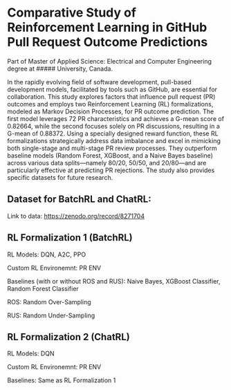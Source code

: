 # Comparative Study of Reinforcement Learning in GitHub Pull Request Outcome Predictions

Part of Master of Applied Science: Electrical and Computer Engineering degree at ##### University, Canada. 

In the rapidly evolving field of software development, pull-based development models, facilitated by tools such as GitHub, are essential for collaboration. This study explores factors that influence pull request (PR) outcomes and employs two Reinforcement Learning (RL) formalizations, modeled as Markov Decision Processes, for PR outcome prediction. The first model leverages 72 PR characteristics and achieves a G-mean score of 0.82664, while the second focuses solely on PR discussions, resulting in a G-mean of 0.88372. Using a specially designed reward function, these RL formalizations strategically address data imbalance and excel in mimicking both single-stage and multi-stage PR review processes. They outperform baseline models (Random Forest, XGBoost, and a Naive Bayes baseline) across various data splits—namely 80/20, 50/50, and 20/80—and are particularly effective at predicting PR rejections. The study also provides specific datasets for future research.

## Dataset for BatchRL and ChatRL:

Link to data: https://zenodo.org/record/8271704

## RL Formalization 1 (BatchRL)
RL Models: DQN, A2C, PPO

Custom RL Environemnt: PR ENV

Baselines (with or without ROS and RUS): Naive Bayes, XGBoost Classifier, Random Forest Classifier

ROS: Random Over-Sampling

RUS: Random Under-Sampling

## RL Formalization 2 (ChatRL)
RL Models: DQN

Custom RL Environemnt: PR ENV

Baselines: Same as RL Formalization 1

